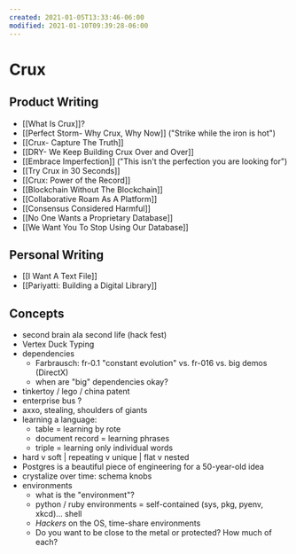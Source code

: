 ```yaml
---
created: 2021-01-05T13:33:46-06:00
modified: 2021-01-10T09:39:28-06:00
---
```


# Crux

## Product Writing

- [[What Is Crux]]?
- [[Perfect Storm- Why Crux, Why Now]] ("Strike while the iron is hot")
- [[Crux- Capture The Truth]]
- [[DRY- We Keep Building Crux Over and Over]]
- [[Embrace Imperfection]] ("This isn't the perfection you are looking for")
- [[Try Crux in 30 Seconds]]
- [[Crux: Power of the Record]]
- [[Blockchain Without The Blockchain]]
- [[Collaborative Roam As A Platform]]
- [[Consensus Considered Harmful]] 
- [[No One Wants a Proprietary Database]]
- [[We Want You To Stop Using Our Database]]

## Personal Writing

- [[I Want A Text File]] 
- [[Pariyatti: Building a Digital Library]]

## Concepts

- second brain ala second life (hack fest)
- Vertex Duck Typing
- dependencies
    - Farbrausch: fr-0.1 "constant evolution" vs. fr-016 vs. big demos (DirectX)
    - when are "big" dependencies okay?
- tinkertoy / lego / china patent 
- enterprise bus ?
- axxo, stealing, shoulders of giants 
- learning a language:
    - table = learning by rote
    - document record = learning phrases
    - triple = learning only individual words
- hard v soft | repeating v unique | flat v nested
- Postgres is a beautiful piece of engineering for a 50-year-old idea
- crystalize over time: schema knobs
- environments
    - what is the "environment"?
    - python / ruby environments = self-contained (sys, pkg, pyenv, xkcd)... shell
    - _Hackers_ on the OS, time-share environments
    - Do you want to be close to the metal or protected? How much of each?


